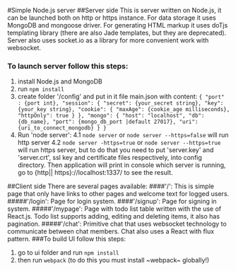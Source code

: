 #Simple Node.js server
##Server side
This is server written on Node.js, it can be launched both on http or https instance.
For data storage it uses MongoDB and mongoose driver.
For generating HTML markup it uses doTjs templating library (there are also Jade templates, but they are deprecated).
Server also uses socket.io as a library for more convenient work with websocket.
### To launch server follow this steps:
  1. install Node.js and MongoDB
  2. run `npm install`
  3. create folder '/config' and put in it file main.json with content:
    `{
      "port" : {port int},
      "session": {
        "secret": {your_secret string},
        "key": {your_key string},
        "cookie": {
          "maxAge": {cookie_age milliseconds},
          "httpOnly": true
        }
      },
    "mongo": {
      "host": "localhost",
      "db": {db_name},
      "port": {mongo_db_port |default 27017},
      "uri": {uri_to_connect_mongodb}
    }
  }`
  4. Run 'node server':
    4.1 `node server` or `node server --https=false` will run http server
    4.2 `node server -https=true` or `node server --https=true` will run https server, but to do that you need to put 'server.key' and 'server.crt', ssl key and certificate files respectively, into config directory.
    Then application will print in console which server is running, go to {http|| https}://localhost:1337/ to see the result.

##Client side
There are several pages available:
####'/':
  This is simple page that only have links to other pages and welcome text for logged users.
#####'/login':
  Page for login  system.
####'/signup':
  Page for signing in system.
#####'/mypage':
  Page with todo list table written with the use of React.js. Todo list supports adding, editing and deleting items, it also has pagination.
#####'/chat':
  Primitive chat that uses websocket technology to communicate between chat members. Chat also uses a React with flux pattern.
###To build UI follow this steps:
  1. go to ui folder and run `npm install` 
  2. then run `webpack` (to do this you must install ~webpack~ globally!)
